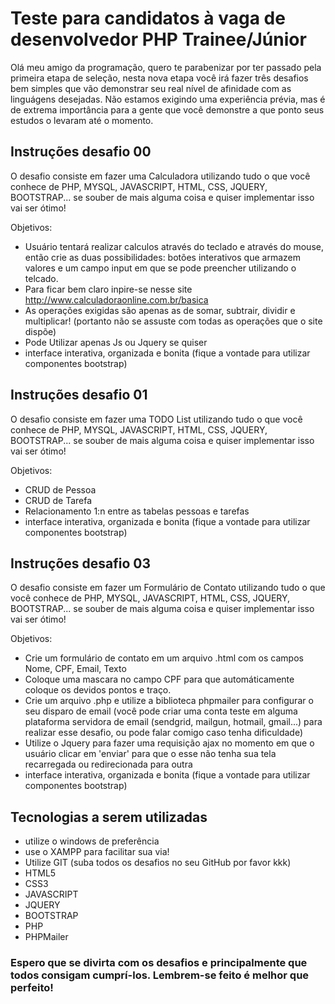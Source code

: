 # Teste para candidatos à vaga de desenvolvedor PHP Trainee/Júnior
Olá meu amigo da programação, quero te parabenizar por ter passado pela primeira etapa de seleção, nesta nova etapa você irá fazer três desafios bem simples que vão demonstrar seu real nível de afinidade com as linguágens desejadas. Não estamos exigindo uma experiência prévia, mas é de extrema importância para a gente que você demonstre a que ponto seus estudos o levaram até o momento.

## Instruções desafio 00
O desafio consiste em fazer uma Calculadora utilizando tudo o que você conhece de PHP, MYSQL, JAVASCRIPT, HTML, CSS, JQUERY, BOOTSTRAP... se souber de mais alguma coisa e quiser implementar isso vai ser ótimo!

Objetivos:
- Usuário tentará realizar calculos através do teclado e através do mouse, então crie as duas possibilidades: botões interativos que armazem valores e um campo input em que se pode preencher utilizando o telcado.
- Para ficar bem claro inpire-se nesse site http://www.calculadoraonline.com.br/basica
- As operações exigidas são apenas as de somar, subtrair, dividir e multiplicar! (portanto não se assuste com todas as operações que o site dispõe)
- Pode Utilizar apenas Js ou Jquery se quiser
- interface interativa, organizada e bonita (fique a vontade para utilizar componentes bootstrap)

## Instruções desafio 01
O desafio consiste em fazer uma TODO List utilizando tudo o que você conhece de PHP, MYSQL, JAVASCRIPT, HTML, CSS, JQUERY, BOOTSTRAP... se souber de mais alguma coisa e quiser implementar isso vai ser ótimo!

Objetivos:
- CRUD de Pessoa
- CRUD de Tarefa
- Relacionamento 1:n entre as tabelas pessoas e tarefas
- interface interativa, organizada e bonita (fique a vontade para utilizar componentes bootstrap)

## Instruções desafio 03
O desafio consiste em fazer um Formulário de Contato utilizando tudo o que você conhece de PHP, MYSQL, JAVASCRIPT, HTML, CSS, JQUERY, BOOTSTRAP... se souber de mais alguma coisa e quiser implementar isso vai ser ótimo!

Objetivos:
- Crie um formulário de contato em um arquivo .html com os campos Nome, CPF, Email, Texto
- Coloque uma mascara no campo CPF para que automáticamente coloque os devidos pontos e traço.
- Crie um arquivo .php e utilize a biblioteca phpmailer para configurar o seu disparo de email (você pode criar uma conta teste em alguma plataforma servidora de email (sendgrid, mailgun, hotmail, gmail...) para realizar esse desafio, ou pode falar comigo caso tenha dificuldade)
- Utilize o Jquery para fazer uma requisição ajax no momento em que o usuário clicar em 'enviar' para que o esse não tenha sua tela recarregada ou redirecionada para outra
- interface interativa, organizada e bonita (fique a vontade para utilizar componentes bootstrap)


## Tecnologias a serem utilizadas
- utilize o windows de preferência
- use o XAMPP para facilitar sua via!
- Utilize GIT (suba todos os desafios no seu GitHub por favor kkk)
- HTML5
- CSS3
- JAVASCRIPT
- JQUERY
- BOOTSTRAP
- PHP
- PHPMailer

### Espero que se divirta com os desafios e principalmente que todos consigam cumprí-los. Lembrem-se feito é melhor que perfeito!
